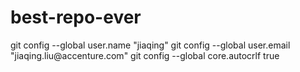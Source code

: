 # best-repo-ever
<CLONE-URL>
  git config --global user.name "jiaqing"
  git config --global user.email "jiaqing.liu@accenture.com"
  git config --global core.autocrlf true
